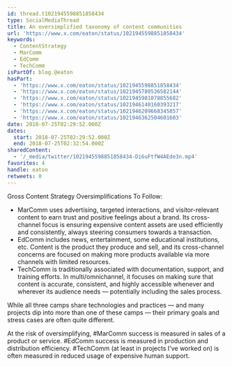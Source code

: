 ```yaml
---
id: thread.t1021945598851858434
type: SocialMediaThread
title: An oversimplified taxonomy of content communities
url: 'https://www.x.com/eaton/status/1021945598851858434'
keywords:
  - ContentStrategy
  - MarComm
  - EdComm
  - TechComm
isPartOf: blog.@eaton
hasPart:
  - 'https://www.x.com/eaton/status/1021945598851858434'
  - 'https://www.x.com/eaton/status/1021945780536582144'
  - 'https://www.x.com/eaton/status/1021945981078855682'
  - 'https://www.x.com/eaton/status/1021946140160393217'
  - 'https://www.x.com/eaton/status/1021946209668345857'
  - 'https://www.x.com/eaton/status/1021946362504601603'
date: 2018-07-25T02:29:52.000Z
dates:
  start: 2018-07-25T02:29:52.000Z
  end: 2018-07-25T02:32:54.000Z
sharedContent:
  - '/_media/twitter/1021945598851858434-Di6uFtfW4AEde3n.mp4'
favorites: 4
handle: eaton
retweets: 0
---
```

Gross Content Strategy Oversimplifications To Follow:

[](/_media/twitter/1021945598851858434-Di6uFtfW4AEde3n.mp4)

- MarComm uses advertising, targeted interactions, and visitor-relevant content to earn trust and positive feelings about a brand. Its cross-channel focus is ensuring expensive content assets are used efficiently and consistently, always steering consumers towards a transaction.
- EdComm includes news, entertainment, some educational institutions, etc. Content is the product they produce and sell, and its cross-channel concerns are focused on making more products available via more channels with limited resources.
- TechComm is traditionally associated with documentation, support, and training efforts. In multi/omnichannel, it focuses on making sure that content is accurate, consistent, and highly accessible whenever and wherever its audience needs — potentially including the sales process.

While all three camps share technologies and practices — and many projects dip into more than one of these camps — their primary goals and stress cases are often quite different.

At the risk of oversimplifying, #MarComm success is measured in sales of a product or service. #EdComm success is measured in production and distribution efficiency. #TechComm (at least in projects I've worked on) is often measured in reduced usage of expensive human support.
